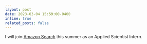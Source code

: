 ```yaml
---
layout: post
date: 2023-03-04 15:59:00-0400
inline: true
related_posts: false
---
```


I will join <a href="">Amazon Search</a> this summer as an Applied Scientist Intern.
